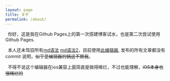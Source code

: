 ```yaml
---
layout: page
title: 关于
permalink: /about/
---
```


&nbsp;&nbsp;你好，这是我在Github Pages上的第一次搭建博客试水，也是第二次尝试使用 Github Pages.

&nbsp;&nbsp;本人还未驾驭所有[md语法](https://github.github.com/gfm/ "md语法") [md语法2](https://docs.github.com/cn/github/writing-on-github/basic-writing-and-formatting-syntax)，目前使用[此编辑器](https://jingtaiboke.com/ "此编辑器"), 发布的所有文章都没有 commit 说明，~~似乎是编辑器的锅这不赖我~~。

&nbsp;&nbsp;不得不说这个编辑器在ios兼容上面简直是做得稀烂，不过也能理解，~~iOS本身也很稀烂的~~

